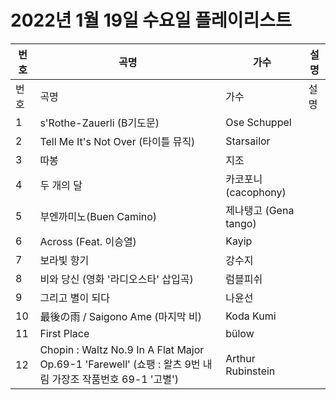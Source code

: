 # 2022년 1월 19일 수요일 플레이리스트

| 번호 | 곡명 | 가수 | 설명 |
|------|------|------|------|
| 번호 | 곡명 | 가수 | 설명 |
| 1 | s'Rothe-Zauerli (B기도문) | Ose Schuppel |  |
| 2 | Tell Me It's Not Over (타이틀 뮤직) | Starsailor |  |
| 3 | 따봉 | 지조 |  |
| 4 | 두 개의 달 | 카코포니 (cacophony) |  |
| 5 | 부엔까미노(Buen Camino) | 제나탱고 (Gena tango) |  |
| 6 | Across (Feat. 이승열) | Kayip |  |
| 7 | 보라빛 향기 | 강수지 |  |
| 8 | 비와 당신 (영화 '라디오스타' 삽입곡) | 럼블피쉬 |  |
| 9 | 그리고 별이 되다 | 나윤선 |  |
| 10 | 最後の雨 / Saigono Ame (마지막 비) | Koda Kumi |  |
| 11 | First Place | bülow |  |
| 12 | Chopin : Waltz No.9 In A Flat Major Op.69-1 'Farewell' (쇼팽 : 왈츠 9번 내림 가장조 작품번호 69-1 '고별') | Arthur Rubinstein |  |
